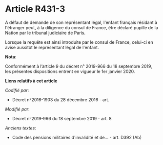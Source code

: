 # Article R431-3

A défaut de demande de son représentant légal, l'enfant français résidant à l'étranger peut, à la diligence du consul de
France, être déclaré pupille de la Nation par le   tribunal judiciaire de Paris. 

Lorsque la requête est ainsi introduite par le consul de France, celui-ci en avise aussitôt le représentant légal de
l'enfant.

**Nota:**

Conformément à l’article 9 du décret n° 2019-966 du 18 septembre 2019, les présentes dispositions entrent en vigueur le 1er
janvier 2020.

**Liens relatifs à cet article**

_Codifié par_:

  - Décret n°2016-1903 du 28 décembre 2016 - art.

_Modifié par_:

  - Décret n°2019-966 du 18 septembre 2019 - art. 8

_Anciens textes_:

  - Code des pensions militaires d'invalidité et de... - art. D392 (Ab)
